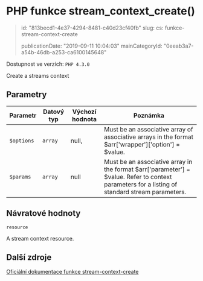 PHP funkce stream_context_create()
==================================

> id: "813becd1-4e37-4294-8481-c40d23cf40fb"
> slug:
> 	cs: funkce-stream-context-create
>
> publicationDate: "2019-09-11 10:04:03"
> mainCategoryId: "0eeab3a7-a54b-46db-a253-ca6100145648"

Dostupnost ve verzích: `PHP 4.3.0`

Create a streams context


Parametry
--------------

| Parametr | Datový typ | Výchozí hodnota | Poznámka |
|-----|-----|-----|-----|
| `$options` | `array` | null, | Must be an associative array of associative arrays in the format $arr['wrapper']['option'] = $value. |
| `$params` | `array` | null | Must be an associative array in the format $arr['parameter'] = $value. Refer to context parameters for a listing of standard stream parameters. |


Návratové hodnoty
----------------

`resource`

A stream context resource.

Další zdroje
------------

[Oficiální dokumentace funkce stream-context-create](https://www.php.net/manual/en/function.stream-context-create.php)
